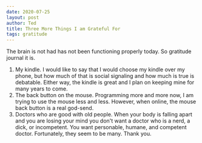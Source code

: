 ```yaml
---
date: 2020-07-25
layout: post
author: Ted
title: Three More Things I am Grateful For
tags: gratitude
---
```

The brain is not had has not been functioning properly today. So gratitude journal it is.

1. My kindle. I would like to say that I would choose my kindle over my phone, but how much of that is social signaling and how much is true is debatable. Either way, the kindle is great and I plan on keeping mine for many years to come.
1. The back button on the mouse. Programming more and more now, I am trying to use the mouse less and less. However, when online, the mouse back button is a real god-send.
1. Doctors who are good with old people. When your body is falling apart and you are losing your mind you don't want a doctor who is a nerd, a dick, or incompetent. You want personable, humane, and competent doctor. Fortunately, they seem to be many. Thank you.   
